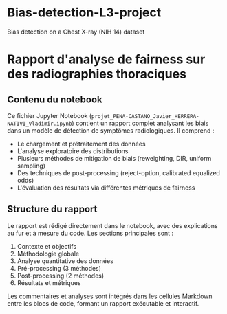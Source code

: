 # Bias-detection-L3-project
Bias detection on a Chest X-ray (NIH 14) dataset

# Rapport d'analyse de fairness sur des radiographies thoraciques

## Contenu du notebook

Ce fichier Jupyter Notebook (`projet_PENA-CASTANO_Javier_HERRERA-NATIVI_Vladimir.ipynb`) contient un rapport complet analysant les biais dans un modèle de détection de symptômes radiologiques. Il comprend :

- Le chargement et prétraitement des données
- L'analyse exploratoire des distributions
- Plusieurs méthodes de mitigation de biais (reweighting, DIR, uniform sampling)
- Des techniques de post-processing (reject-option, calibrated equalized odds)
- L'évaluation des résultats via différentes métriques de fairness

## Structure du rapport

Le rapport est rédigé directement dans le notebook, avec des explications au fur et à mesure du code. Les sections principales sont :

1. Contexte et objectifs
2. Méthodologie globale
3. Analyse quantitative des données
4. Pré-processing (3 méthodes)
5. Post-processing (2 méthodes)
6. Résultats et métriques

Les commentaires et analyses sont intégrés dans les cellules Markdown entre les blocs de code, formant un rapport exécutable et interactif.
